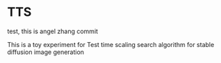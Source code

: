 # TTS

test, this is angel zhang commit 

This is a toy experiment for Test time scaling search algorithm for stable diffusion image generation 
